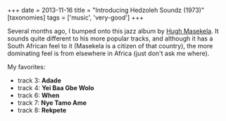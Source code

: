 +++
date = 2013-11-16
title = "Introducing Hedzoleh Soundz (1973)"
[taxonomies]
tags = ['music', 'very-good']
+++

Several months ago, I bumped onto this jazz album by [Hugh Masekela]. It
sounds quite different to his more popular tracks, and although it has a
South African feel to it (Masekela is a citizen of that country), the
more dominating feel is from elsewhere in Africa (just don't ask me
where).

My favorites:

-   track 3: **Adade**
-   track 4: **Yei Baa Gbe Wolo**
-   track 6: **When**
-   track 7: **Nye Tamo Ame**
-   track 8: **Rekpete**

  [Hugh Masekela]: http://en.wikipedia.org/wiki/Hugh_Masekela
